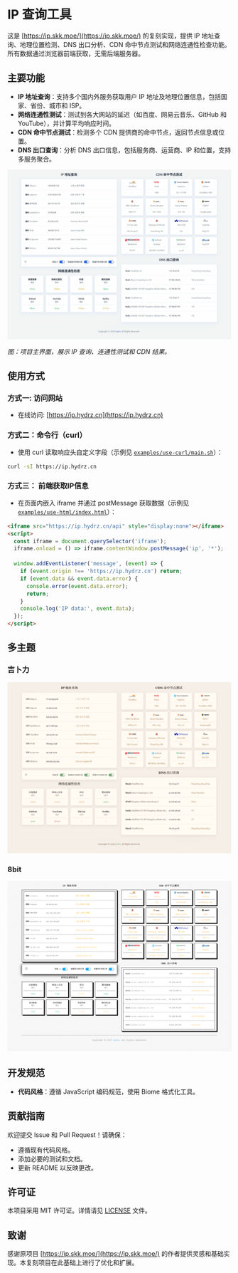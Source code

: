 # IP 查询工具

这是 [https://ip.skk.moe/](https://ip.skk.moe/) 的复刻实现，提供 IP 地址查询、地理位置检测、DNS 出口分析、CDN 命中节点测试和网络连通性检查功能。所有数据通过浏览器前端获取，无需后端服务器。

## 主要功能

- **IP 地址查询**：支持多个国内外服务获取用户 IP 地址及地理位置信息，包括国家、省份、城市和 ISP。
- **网络连通性测试**：测试到各大网站的延迟（如百度、网易云音乐、GitHub 和 YouTube），并计算平均响应时间。
- **CDN 命中节点测试**：检测多个 CDN 提供商的命中节点，返回节点信息或位置。
- **DNS 出口查询**：分析 DNS 出口信息，包括服务商、运营商、IP 和位置，支持多服务聚合。

![项目界面截图](images/screenshot.png)

*图：项目主界面，展示 IP 查询、连通性测试和 CDN 结果。*

## 使用方式

### 方式一: 访问网站

- 在线访问: [https://ip.hydrz.cn](https://ip.hydrz.cn)


### 方式二：命令行（curl）

- 使用 curl 读取响应头自定义字段（示例见 [`examples/use-curl/main.sh`](examples/use-curl/main.sh)）：

```bash
curl -sI https://ip.hydrz.cn
```

### 方式三： 前端获取IP信息

- 在页面内嵌入 iframe 并通过 postMessage 获取数据（示例见 [`examples/use-html/index.html`](examples/use-html/index.html)）：

```html
<iframe src="https://ip.hydrz.cn/api" style="display:none"></iframe>
<script>
  const iframe = document.querySelector('iframe');
  iframe.onload = () => iframe.contentWindow.postMessage('ip', '*');

  window.addEventListener('message', (event) => {
    if (event.origin !== 'https://ip.hydrz.cn') return;
    if (event.data && event.data.error) {
      console.error(event.data.error);
      return;
    }
    console.log('IP data:', event.data);
  });
</script>
```

## 多主题

### 吉卜力

![吉卜力](images/screenshot-ghibli.png)

### 8bit

![8bit](images/screenshot-8bit.png)

## 开发规范

- **代码风格**：遵循 JavaScript 编码规范，使用 Biome 格式化工具。

## 贡献指南

欢迎提交 Issue 和 Pull Request！请确保：
- 遵循现有代码风格。
- 添加必要的测试和文档。
- 更新 README 以反映更改。

## 许可证

本项目采用 MIT 许可证。详情请见 [LICENSE](LICENSE) 文件。

## 致谢

感谢原项目 [https://ip.skk.moe/](https://ip.skk.moe/) 的作者提供灵感和基础实现。本复刻项目在此基础上进行了优化和扩展。